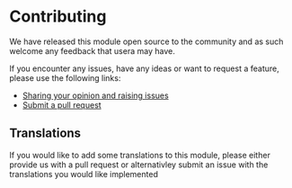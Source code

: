 # Contributing

We have released this module open source to the community and as such welcome
any feedback that usera may have.

If you encounter any issues, have any ideas or want to request a feature, please
use the following links:

 * [Sharing your opinion and raising issues](https://github.com/i-lateral/silverstripe-GridFieldAddOns/issues)
 * [Submit a pull request](https://github.com/i-lateral/silverstripe-GridFieldAddOns/pulls)

## Translations

If you would like to add some translations to this module, please either provide
us with a pull request or alternativley submit an issue with the translations you
would like implemented